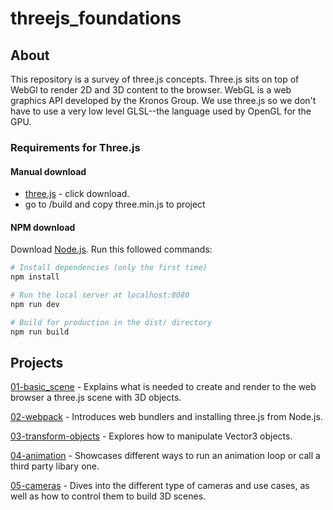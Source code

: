 # threejs_foundations

## About
This repository is a survey of three.js concepts. Three.js sits on top of WebGl to render 2D and 3D content to the browser. WebGL is a web graphics API developed by the Kronos Group. We use three.js so we don't have to use a very low level GLSL--the language used by OpenGL for the GPU.

### Requirements for Three.js
#### Manual download
- [three.js](https://threejs.org/) - click download.
- go to /build and copy three.min.js to project

#### NPM download
Download [Node.js](https://nodejs.org/en/download/).
Run this followed commands:

``` bash
# Install dependencies (only the first time)
npm install

# Run the local server at localhost:8080
npm run dev

# Build for production in the dist/ directory
npm run build
```

## Projects
[01-basic_scene](/01-basic_scene/) - Explains what is needed to create and render to the web browser a three.js scene with 3D objects.

[02-webpack](/02-webpack/) - Introduces web bundlers and installing three.js from Node.js.
 
[03-transform-objects](/03-transform-objects/) - Explores how to manipulate Vector3 objects.

[04-animation](/04-animations/) - Showcases different ways to run an animation loop or call a third party libary one.

[05-cameras](/05-cameras/) - Dives into the different type of cameras and use cases, as well as how to control them to build 3D scenes.
